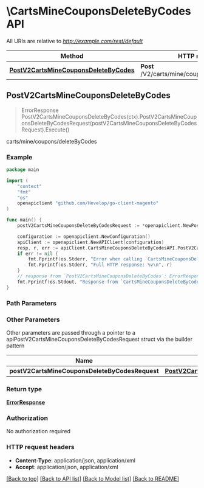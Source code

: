 # \CartsMineCouponsDeleteByCodesAPI

All URIs are relative to *http://example.com/rest/default*

Method | HTTP request | Description
------------- | ------------- | -------------
[**PostV2CartsMineCouponsDeleteByCodes**](CartsMineCouponsDeleteByCodesAPI.md#PostV2CartsMineCouponsDeleteByCodes) | **Post** /V2/carts/mine/coupons/deleteByCodes | carts/mine/coupons/deleteByCodes



## PostV2CartsMineCouponsDeleteByCodes

> ErrorResponse PostV2CartsMineCouponsDeleteByCodes(ctx).PostV2CartsMineCouponsDeleteByCodesRequest(postV2CartsMineCouponsDeleteByCodesRequest).Execute()

carts/mine/coupons/deleteByCodes



### Example

```go
package main

import (
	"context"
	"fmt"
	"os"
	openapiclient "github.com/Hevelop/go-client-magento"
)

func main() {
	postV2CartsMineCouponsDeleteByCodesRequest := *openapiclient.NewPostV2CartsMineCouponsDeleteByCodesRequest() // PostV2CartsMineCouponsDeleteByCodesRequest |  (optional)

	configuration := openapiclient.NewConfiguration()
	apiClient := openapiclient.NewAPIClient(configuration)
	resp, r, err := apiClient.CartsMineCouponsDeleteByCodesAPI.PostV2CartsMineCouponsDeleteByCodes(context.Background()).PostV2CartsMineCouponsDeleteByCodesRequest(postV2CartsMineCouponsDeleteByCodesRequest).Execute()
	if err != nil {
		fmt.Fprintf(os.Stderr, "Error when calling `CartsMineCouponsDeleteByCodesAPI.PostV2CartsMineCouponsDeleteByCodes``: %v\n", err)
		fmt.Fprintf(os.Stderr, "Full HTTP response: %v\n", r)
	}
	// response from `PostV2CartsMineCouponsDeleteByCodes`: ErrorResponse
	fmt.Fprintf(os.Stdout, "Response from `CartsMineCouponsDeleteByCodesAPI.PostV2CartsMineCouponsDeleteByCodes`: %v\n", resp)
}
```

### Path Parameters



### Other Parameters

Other parameters are passed through a pointer to a apiPostV2CartsMineCouponsDeleteByCodesRequest struct via the builder pattern


Name | Type | Description  | Notes
------------- | ------------- | ------------- | -------------
 **postV2CartsMineCouponsDeleteByCodesRequest** | [**PostV2CartsMineCouponsDeleteByCodesRequest**](PostV2CartsMineCouponsDeleteByCodesRequest.md) |  | 

### Return type

[**ErrorResponse**](ErrorResponse.md)

### Authorization

No authorization required

### HTTP request headers

- **Content-Type**: application/json, application/xml
- **Accept**: application/json, application/xml

[[Back to top]](#) [[Back to API list]](../README.md#documentation-for-api-endpoints)
[[Back to Model list]](../README.md#documentation-for-models)
[[Back to README]](../README.md)

